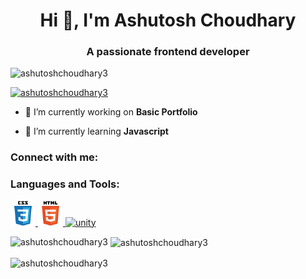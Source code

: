 <h1 align="center">Hi 👋, I'm Ashutosh Choudhary</h1>
<h3 align="center">A passionate frontend developer</h3>

<p align="left"> <img src="https://komarev.com/ghpvc/?username=ashutoshchoudhary3&label=Profile%20views&color=0e75b6&style=flat" alt="ashutoshchoudhary3" /> </p>

<p align="left"> <a href="https://github.com/ryo-ma/github-profile-trophy"><img src="https://github-profile-trophy.vercel.app/?username=ashutoshchoudhary3" alt="ashutoshchoudhary3" /></a> </p>

- 🔭 I’m currently working on **Basic Portfolio**

- 🌱 I’m currently learning **Javascript**

<h3 align="left">Connect with me:</h3>
<p align="left">
</p>

<h3 align="left">Languages and Tools:</h3>
<p align="left"> <a href="https://www.w3schools.com/css/" target="_blank" rel="noreferrer"> <img src="https://raw.githubusercontent.com/devicons/devicon/master/icons/css3/css3-original-wordmark.svg" alt="css3" width="40" height="40"/> </a> <a href="https://www.w3.org/html/" target="_blank" rel="noreferrer"> <img src="https://raw.githubusercontent.com/devicons/devicon/master/icons/html5/html5-original-wordmark.svg" alt="html5" width="40" height="40"/> </a> <a href="https://unity.com/" target="_blank" rel="noreferrer"> <img src="https://www.vectorlogo.zone/logos/unity3d/unity3d-icon.svg" alt="unity" width="40" height="40"/> </a> </p>

<p><img align="left" src="https://github-readme-stats.vercel.app/api/top-langs?username=ashutoshchoudhary3&show_icons=true&locale=en&layout=compact" alt="ashutoshchoudhary3" /></p>

<p>&nbsp;<img align="center" src="https://github-readme-stats.vercel.app/api?username=ashutoshchoudhary3&show_icons=true&locale=en" alt="ashutoshchoudhary3" /></p>

<p><img align="center" src="https://github-readme-streak-stats.herokuapp.com/?user=ashutoshchoudhary3&" alt="ashutoshchoudhary3" /></p>
